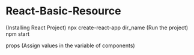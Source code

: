 # React-Basic-Resource

(Installing React Project)
npx create-react-app dir_name
(Run the project)
npm start

props (Assign values in the variable of components)

